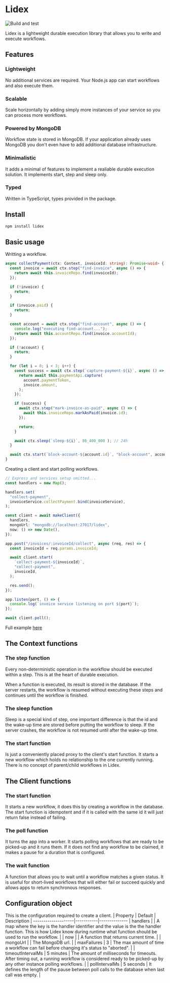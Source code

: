 # Lidex

![Build and test](https://github.com/ferromir/lidex/actions/workflows/build-and-test.yml/badge.svg)

Lidex is a lightweight durable execution library that allows you to write and execute workflows.

## Features

### Lightweight
No additional services are required. Your Node.js app can start workflows and also execute them.

### Scalable
Scale horizontally by adding simply more instances of your service so you can process more workflows.

### Powered by MongoDB
Workflow state is stored in MongoDB. If your application already uses MongoDB you don't even have to add additional database infrastructure.

### Minimalistic
It adds a minimal of features to implement a realiable durable execution solution. It implements start, step and sleep only.

### Typed
Written in TypeScript, types provided in the package.

## Install
```bash
npm install lidex
```

## Basic usage

Writting a workflow.
```TypeScript
async collectPayment(ctx: Context, invoiceId: string): Promise<void> {
  const invoice = await ctx.step("find-invoice", async () => {
    return await this.invoiceRepo.find(invoiceId);
  });

  if (!invoice) {
    return;
  }

  if (invoice.paid) {
    return;
  }

  const account = await ctx.step("find-account", async () => {
    console.log("executing find-account...");
    return await this.accountRepo.find(invoice.accountId);
  });

  if (!account) {
    return;
  }

  for (let i = 0; i < 3; i++) {
    const success = await ctx.step(`capture-payment-${i}`, async () => {
      return await this.paymentApi.capture(
        account.paymentToken,
        invoice.amount,
      );
    });

    if (success) {
      await ctx.step("mark-invoice-as-paid", async () => {
        await this.invoiceRepo.markAsPaid(invoice.id);
      });

      return;
    }

    await ctx.sleep(`sleep-${i}`, 86_400_000 ); // 24h
  }

  await ctx.start(`block-account-${account.id}`, "block-account", account.id);
}

```

Creating a client and start polling workflows.
```TypeScript
// Express and services setup omitted...
const handlers = new Map();

handlers.set(
  "collect-payment",
  invoiceService.collectPayment.bind(invoiceService),
);

const client = await makeClient({
  handlers,
  mongoUrl: "mongodb://localhost:27017/lidex",
  now: () => new Date(),
});

app.post("/invoices/:invoiceId/collect", async (req, res) => {
  const invoiceId = req.params.invoiceId;

  await client.start(
    `collect-payment-${invoiceId}`,
    "collect-payment",
    invoiceId,
  );

  res.send();
});

app.listen(port, () => {
  console.log(`invoice service listening on port ${port}`);
});

await client.poll();
```

Full example [here](https://github.com/ferromir/durable-execution-node)

## The Context functions

### The step function
Every non-deterministic operation in the workflow should be executed within a step. This is at the heart of durable execution.

When a function is executed, its result is stored in the database. If the server restarts, the workflow is resumed without executing these steps and continues until the workflow is finished.

### The sleep function
Sleep is a special kind of step, one important difference is that the id and the wake-up time are stored before putting the workflow to sleep. If the server crashes, the workflow is not resumed until after the wake-up time.

### The start function
Is just a conveniently placed proxy to the client's start function. It starts a new workflow which holds no relationship to the one currently running. There is no concept of parent/child workflows in Lidex.

## The Client functions

### The start function
It starts a new workflow, it does this by creating a workflow in the database. The start function is idempotent and if it is called with the same id it will just return false instead of failing.

### The poll function
It turns the app into a worker. It starts polling workflows that are ready to be picked-up and it runs them. If it does not find any workflow to be claimed, it makes a pause for a duration that is configured.

### The wait function
A function that allows you to wait until a workflow matches a given status. It is useful for short-lived workflows that will either fail or succeed quickly and allows apps to return synchronous responses.

## Configuration object
This is the configuration required to create a client.
| Property          | Default   | Description |
--------------------|-----------|--------------
| handlers          |           | A map where the key is the handler identifier and the value is the the handler function. This is how Lidex know during runtime what function should be used to run the workflow. |
| now               |           | A function that returns current time. |
| mongoUrl          |           | The MongoDB url. |
| maxFailures       | 3         | The max amount of time a workflow can fail before changing it's status to "aborted". |
| timeoutIntervalMs | 5 minutes | The amount of milliseconds for timeouts. After timing out, a running workflow is considered ready to be picked-up by any other instance polling workflows. |
| pollIntervalMs    | 5 seconds | It defines the length of the pause between poll calls to the database when last call was empty. |